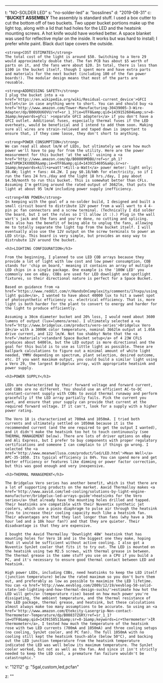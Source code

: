 ---
t: "NO-SOLDER LED"
s: "no-solder-led"
a: "bosslines"
d: "2019-08-31"
c: "<strong>BUCKET ASSEMBLY</strong>
    The assembly is standard stuff. I used a box cutter to cut the bottom off of two buckets. Two upper bucket portions make up the light top, along with a lid that had holes for the LED and the heatsink mounting screws. A hot knife would have worked better. A space blanket was used for reflective mylar on the inside. It works but was hard to install; I prefer white paint. Black duct tape covers the outside.

    <strong>COST ESTIMATES</strong>
    The total cost of the light is around $50. Switching to a Vero 29 would approximately double that. The fan PCB has about $5 worth of parts on it, and the fans were about $20. In total, there is less than $100 in the bucket itself, though I spent more and have extra parts and materials for the next bucket (including 100 of the fan power boards!). The modular design means that most of the parts are reusable.

    <strong>ADDRESSING SAFETY</strong>
    I plug the bucket into a <a href='https://en.wikipedia.org/wiki/Residual-current_device'>GFCI outlet</a> in case anything were to short. You can and should buy <a href='http://www.amazon.com/Tower-Manufacturing-30439005-3-Wire-Adapter/dp/B00UOU6OVU/ref=sr_1_3?ie=UTF8&amp;qid=1439152604&amp;sr=8-3&amp;keywords=gfci' >separate GFCI adapters</a> if you don't have a GFCI outlet. Additional fuses, especially thermal fuses if the LED overheats, would be beneficial and I intend to add them soon. Making sure all wires are strain-relieved and taped down is important to ensure that, if they come loose, they don't short to anything.

    <strong>POWER CONSUMPTION</strong>
    We can read all about lm/W of LEDs, but ultimately we care how much power we'll have to pay for from the utility. Here are the power measurement for this bucket 'at the wall' usining a <a href='http://www.amazon.com/dp/B00009MDBU/ref=sr_ph_1?m=ATVPDKIKX0DER&amp;ie=UTF8&amp;qid=1439154695&amp;sr=sr-1&amp;keywords=kill+a+watt'>Kill-a-Watt</a> power meter: light only: 38.4W; light + fans: 44.2W. I pay $0.18/kWh for electricity, so if I run the fans 24 hrs./day and the light 18 hrs./day, I pay about $4.50/month to run this bucket. This is somewhat better than CFLs. Assuming I'm getting around the rated output of 3662lm, that puts the light at about 95 lm/W including power supply inefficiency.

    <strong>FAN POWER</strong>
    In keeping with the goal of a no-solder build, I designed and built a small circuit board to distribute 12V power from a wall wart to 4 4-pin pc fan connectors and a screw terminal. (Technically I did solder the board, but I set the rules so I'll allow it :).) Plug in the wall wart's jack and the fans and you're done, no cutting and splicing. This also has the benefit of being able to unplug the fans, allowing me to totally separate the light top from the bucket itself. I will eventually also use the 12V output on the screw terminals to power an LED strip. This board is very simple, but provides an easy way to distrubute 12V around the bucket.

    <h3>LIGHTING CONFIGURATION</h3>

    From the beginning, I planned to use LED COB arrays because they provide a lot of light with low cost and low power consumption. COB stands for 'chip on board,' meaning it contains an array of multiple LED chips in a single package. One example is the '100W LED' you commonly see on eBay. COBs are used for LED downlight and spotlight fixtures, so their directional nature is perfect for a Space Bucket.

    Based on guidance from <a href='https://www.reddit.com/r/HandsOnComplexity/comments/17nxpy/using_a_lux_meter_as_a_plant_light_meter/'>SAG's light guide</a>, I wanted to have about 40000 lux to hit a sweet spot of photosynthetic efficiency vs. electrical efficiency. That is, more light is both harder for the plant to convert to energy and harder for the light to produce efficiently.

    Assuming a 30cm diameter bucket and 20% loss, I would need about 3600 lumens of output (lux=lumens/area). I ultimately selected a <a href='http://www.bridgelux.com/products/vero-series'>Bridgelux Vero 18</a> with a 3000K color temperature, nominal 3662lm output at 1.05A drive current, and 122 lm/W. Not too shabby! Note that the <a href='/materials'>standard Space Bucket setup</a> of 4 23W CFLS produces about 6400lm, but the LED output is more directional and the goal for this build is to use as little light as possible. These are ballpark calculations to figure out a minimal amount of white light needed, YMMV depending on spectrum, plant selection, desired outcome, etc. If you want maximum output, you could build a similar light using a Vero 29, the largest Bridgelux array, with appropriate heatsink and power supply.

    <h3>POWER SUPPLY</h3>

    LEDs are characterized by their forward voltage and forward current, and COBs are no different. You should use an efficient AC-to-DC constant-current supply with COBs to avoid thermal runaway and perform gracefully if the LED array partially fails. Pick the current you want, and ensure that your supply can provide that current at the required forward voltage. If it can't, look for a supply with a higher power rating.

    The Vero 18 is characterized at 700mA and 1050mA. I tried both currents and ultimately settled on 1050mA because it is the recommended current (and the one required to get the output I wanted), and it didn't make the heatsink too hot to touch continuously (see THERMAL MANAGEMENT below). There are lots of driver options on eBay and Ali Express, but I prefer to buy components with proper regulatory certifications and someone I can complain to if things go wrong. I selected the <a href='http://www.meanwellusa.com/product/led/LED.html'>Mean Well</a> APC-35-1050. Its typical efficiency is 84%. You can spend more and get better efficiency or features like dimming or power factor correction, but this was good enough and very inexpensive.

    <h3>THERMAL MANAGEMENT</h3>

    The Bridgelux Vero series has another benefit, which is that there are a lot of supporting products on the market. Aavid Thermalloy makes <a href='http://www.aavid.com/led-cooling/solutions-by-light-engine-manufacturer/bridgelux-led-arrays-guide'>heatsinks for the Vero series</a> that already have the mounting holes drilled and tapped. Their heatsinks are compatible with their Nuventix synthetic jet coolers, which use a piezo diaphragm to pulse air through the heatsink fins to increase their cooling capacity much like a heatsink fan. Their advantages are that they last longer than fans (why have a 30k hour led and a 10k hour fan?) and that they are quieter. Their disadvantage is that they are expensive.

    I bought the Aavid Thermalloy 'Downlight 48W' heatsink that has mounting holes for Vero 18 and is the biggest one they make, hoping that it would be sufficient without active cooling. I also got a Nuventix SynJet cooler that fits it to try out. The LED is mounted on the heatsink using two M2.5 screws, with thermal grease in between. The thermal grease is the same stuff you use on a CPU if you build a PC, and it's necessary to ensure good thermal contact between LED and heatsink.

    High power LEDs, including COBs, need heatsinks to keep the LED itself (junction temperature) below the rated maximum so you don't burn them out, and preferably as low as possible to maximize the LED lifetime. You can <a href='http://www.eevblog.com/2009/12/19/eevblog-50-solid-state-led-lighting-and-how-thermal-design-sucks/'>estimate how hot the LED will get</a> (temperature rise) based on how much power you're dissipating, the ambient temperature, and the thermal resistance of the LED package, thermal grease, and heatsink, but these calculations almost always make too many assumptions to be accurate. So using an <a href='http://www.amazon.com/Etekcity-Lasergrip-Non-contact-Thermometer-Temperature/dp/B00837ZGRY/ref=sr_1_1?ie=UTF8&amp;qid=1439158513&amp;sr=8-1&amp;keywords=ir+thermometer'>IR thermometer</a>, I tested how much the temperature of the heatsink rose with two LED currents (700mA and 1050mA) and three cooling setups (no cooling, SynJet cooler, and PC fan). The full 1050mA with no cooling still kept the heatsink touch-able (below 50°C), and backing out the LED junction temperature from the heatsink temperature indicated the LED was well below its maximum temperature. The SynJet cooler worked, but not as well as the fan. And since it isn't strictly needed to keep the LED cool, a premature fan failure wouldn't be catastrophic."
v: "12112"
g: "5gal,custom,led,pcfan"

z: ""
